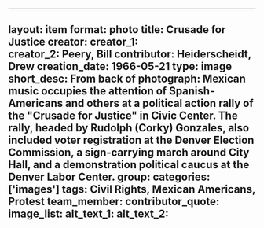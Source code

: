 
---
layout: item
format: photo
title: Crusade for Justice
creator: 
    creator_1:  
    creator_2: Peery, Bill
contributor: Heiderscheidt, Drew
creation_date: 1966-05-21
type: image
short_desc: From back of photograph: Mexican music occupies the attention of Spanish-Americans and others at a political action rally of the "Crusade for Justice" in Civic Center. The rally, headed by Rudolph (Corky) Gonzales, also included voter registration at the Denver Election Commission, a sign-carrying march around City Hall, and a demonstration political caucus at the Denver Labor Center. 
group: 
categories: ['images'] 
tags: Civil Rights, Mexican Americans, Protest 
team_member: 
contributor_quote: 
image_list: 
alt_text_1: 
alt_text_2: 
---